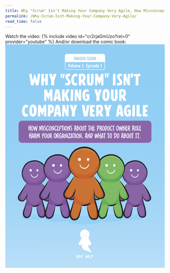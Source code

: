 ```yaml
---
title: Why "Scrum" Isn't Making Your Company Very Agile, How Misconceptions About The Product Owner Role Harm Your Organization, And What To Do About It.
permalink: /Why-Scrum-Isnt-Making-Your-Company-Very-Agile/
read_time: false
---
```

Watch the video:
{% include video id="cr2rjaGmUzo?rel=0" provider="youtube" %}
And/or download the comic book:
[![comic book version](../assets/images/Why-Scrum-Isnt-Making-Your-Company-Very-Agile-v2-cover.png)](../downloads/Why-Scrum-Isnt-Making-Your-Company-Very-Agile-v2.pdf) 
